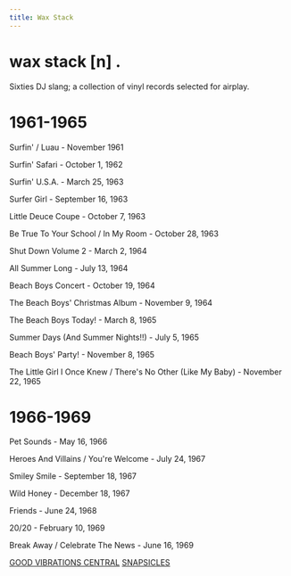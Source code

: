 ```yaml
---
title: Wax Stack
---
```


<body class="waxStack-body">
  <div class="waxStack-container">
    <h1 class="waxStack-word">wax stack [n] .</h1>
    <p class="waxStack-def">Sixties DJ slang; a collection of vinyl records selected for airplay.</p>
    <div class="waxStack-header1">
      <div class="waxStack-background1"></div>
      <div class="waxStack-foreground1"></div>
      <h1 class="waxStack-title1">1961-1965</h1>
    </div>
    <section class="waxStack-content1">
    <div class="waxStack-text1">
      <p>Surfin' / Luau - November 1961</p>
    </div>
    <div class="waxStack-text2">
      <p>Surfin' Safari - October 1, 1962</p>
    </div>
    <div class="waxStack-text1">
      <p>Surfin' U.S.A. - March 25, 1963</p>
    </div>
    <div class="waxStack-text2">
      <p>Surfer Girl - September 16, 1963</p>
    </div>
    <div class="waxStack-text1">
      <p>Little Deuce Coupe - October 7, 1963</p>
    </div>
    <div class="waxStack-text2">
      <p>Be True To Your School / In My Room - October 28, 1963</p>
    </div>
    <div class="waxStack-text1">
      <p>Shut Down Volume 2 - March 2, 1964</p>
    </div>
    <div class="waxStack-text2">
      <p>All Summer Long - July 13, 1964</p>
    </div>
    <div class="waxStack-text1">
      <p>Beach Boys Concert - October 19, 1964</p>
    </div>
    <div class="waxStack-text2">
      <p>The Beach Boys' Christmas Album - November 9, 1964</p>
    </div>
    <div class="waxStack-text1">
      <p>The Beach Boys Today! - March 8, 1965</p>
    </div>
    <div class="waxStack-text2">
      <p>Summer Days (And Summer Nights!!) - July 5, 1965</p>
    </div>
    <div class="waxStack-text1">
      <p>Beach Boys' Party! - November 8, 1965</p>
    </div>
    <div class="waxStack-text2">
      <p>The Little Girl I Once Knew / There's No Other (Like My Baby) - November 22, 1965</p>
    </div>
    </section>
    <div class="waxStack-header2">
      <div class="waxStack-background2"></div>
      <div class="waxStack-foreground2"></div>
      <h1 class="waxStack-title2">1966-1969</h1>
    </div>
    <section class="waxStack-content2">
    <div class="waxStack-text1">
      <p>Pet Sounds - May 16, 1966</p>
    </div>
    <div class="waxStack-text2">
      <p>Heroes And Villains / You're Welcome - July 24, 1967</p>
    </div>
    <div class="waxStack-text1">
      <p>Smiley Smile - September 18, 1967</p>
    </div>
    <div class="waxStack-text2">
      <p>Wild Honey - December 18, 1967</p>
    </div>
    <div class="waxStack-text1">
      <p>Friends - June 24, 1968</p>
    </div>
    <div class="waxStack-text2">
      <p>20/20 - February 10, 1969</p>
    </div>
    <div class="waxStack-text1">
      <p>Break Away / Celebrate The News - June 16, 1969</p>
    </div>
    </section>
    <a class="home-link" href="/">GOOD VIBRATIONS CENTRAL</a>
    <a class="snap-link" href="/blog/snapsicles/">SNAPSICLES</a>
  </div>
</body>